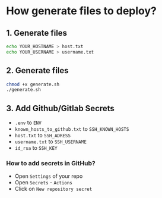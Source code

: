 # How generate files to deploy?

## 1. Generate files

```bash
echo YOUR_HOSTNAME > host.txt
echo YOUR_USERNAME > username.txt
```

## 2. Generate files

```bash
chmod +x generate.sh
./generate.sh
```

## 3. Add Github/Gitlab Secrets

- `.env` to `ENV`
- `known_hosts_to_github.txt` to `SSH_KNOWN_HOSTS`
- `host.txt` to `SSH_ADRESS`
- `username.txt` to `SSH_USERNAME`
- `id_rsa` to `SSH_KEY`

### How to add secrets in GitHub?

- Open `Settings` of your repo
- Open `Secrets` - `Actions`
- Click on `New repository secret`
